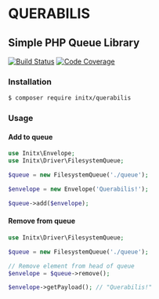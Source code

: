 # QUERABILIS
## Simple PHP Queue Library
[![Build Status](https://travis-ci.org/initx/querabilis.svg?branch=master)](https://travis-ci.org/initx/querabilis)
[![Code Coverage](https://scrutinizer-ci.com/g/initx/querabilis/badges/coverage.png?b=master)](https://scrutinizer-ci.com/g/initx/querabilis/?branch=master)
### Installation
```bash
$ composer require initx/querabilis
```
### Usage

#### Add to queue
```php
use Initx\Envelope;
use Initx\Driver\FilesystemQueue;

$queue = new FilesystemQueue('./queue');

$envelope = new Envelope('Querabilis!');

$queue->add($envelope);
```
#### Remove from queue
```php
use Initx\Driver\FilesystemQueue;

$queue = new FilesystemQueue('./queue');

// Remove element from head of queue
$envelope = $queue->remove();

$envelope->getPayload(); // "Querabilis!"
```

